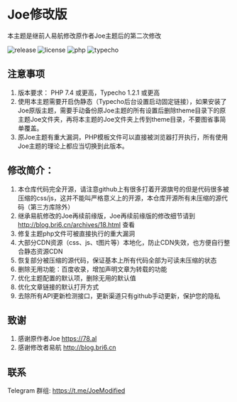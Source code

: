 # Joe修改版
本主题是继前人易航修改原作者Joe主题后的第二次修改

![release](https://img.shields.io/github/v/release/jd82k/Joe.svg?logo=git)
![license](https://img.shields.io/github/license/jd82k/Joe?logo=GitHub)
![php](https://img.shields.io/badge/PHP-v7.4+-666699.svg?logo=php)
![typecho](https://img.shields.io/badge/Typecho-v1.2.1+-467b96.svg)

## 注意事项
1. 版本要求： PHP 7.4 或更高，Typecho 1.2.1 或更高
2. 使用本主题需要开启伪静态（Typecho后台设置启动固定链接），如果安装了Joe原版主题，需要手动备份原Joe主题的所有设置后删除theme目录下的原主题Joe文件夹，再将本主题的Joe文件夹上传到theme目录，不要图省事简单覆盖。
3. 原Joe主题有重大漏洞，PHP模板文件可以直接被浏览器打开执行，所有使用Joe主题的理论上都应当切换到此版本。

## 修改简介：
1. 本仓库代码完全开源，请注意github上有很多打着开源旗号的但是代码很多被压缩的css/js，这并不能叫严格意义上的开源，本仓库开源所有未压缩的源代码（第三方库除外）
2. 继承易航修改的Joe再续前缘版，Joe再续前缘版的修改细节请到 http://blog.bri6.cn/archives/18.html 查看
3. 修复主题php文件可被直接执行的重大漏洞
4. 大部分CDN资源（css、js、t图片等）本地化，防止CDN失效，也方便自行整合静态资源CDN
5. 恢复部分被压缩的源代码，保证基本上所有代码全部为可读未压缩的状态
6. 删除无用功能：百度收录，增加声明文章为转载的功能
7. 优化主题配置的默认项，删除无用的默认值
8. 优化文章链接的默认打开方式
9. 去除所有API更新检测接口，更新渠道只有github手动更新，保护您的隐私

## 致谢
1. 感谢原作者Joe https://78.al
2. 感谢修改者易航 http://blog.bri6.cn

## 联系
Telegram 群组: https://t.me/JoeModified